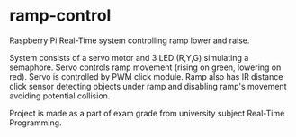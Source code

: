 # ramp-control
Raspberry Pi Real-Time system controlling ramp lower and raise.

System consists of a servo motor and 3 LED (R,Y,G) simulating a semaphore. Servo controls ramp movement (rising on green, lowering on red). Servo is controlled by PWM click module. Ramp also has IR distance click sensor detecting objects under ramp and disabling ramp's movement avoiding potential collision.

Project is made as a part of exam grade from university subject Real-Time Programming. 
